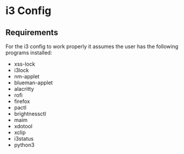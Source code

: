 # i3 Config

## Requirements

For the i3 config to work properly it assumes the user has the following programs installed:

* xss-lock
* i3lock
* nm-applet
* blueman-applet
* alacritty
* rofi
* firefox
* pactl
* brightnessctl
* maim
* xdotool
* xclip
* i3status
* python3
